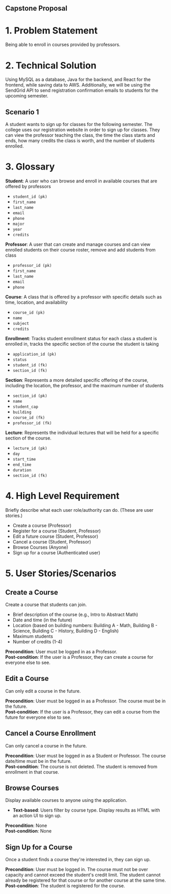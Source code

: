 ## Capstone Proposal

# 1. Problem Statement
Being able to enroll in courses provided by professors.

# 2. Technical Solution
Using MySQL as a database, Java for the backend, and React for the frontend, while saving data to AWS. Additionally, we will be using the SendGrid API to send registration confirmation emails to students for the upcoming semester.

## Scenario 1
A student wants to sign up for classes for the following semester. The college uses our registration website in order to sign up for classes. They can view the professor teaching the class, the time the class starts and ends, how many credits the class is worth, and the number of students enrolled.

# 3. Glossary

**Student**: A user who can browse and enroll in available courses that are offered by professors
- `student_id (pk)`
- `first_name`
- `last_name`
- `email`
- `phone`
- `major`
- `year`
- `credits`

**Professor**: A user that can create and manage courses and can view enrolled students on their course roster, remove and add students from class
- `professor_id (pk)`
- `first_name`
- `last_name`
- `email`
- `phone`

**Course**: A class that is offered by a professor with specific details such as time, location, and availability
- `course_id (pk)`
- `name`
- `subject`
- `credits`

**Enrollment**: Tracks student enrollment status for each class a student is enrolled in, tracks the specific section of the course the student is taking
- `application_id (pk)`
- `status`
- `student_id (fk)`
- `section_id (fk)`

**Section**: Represents a more detailed specific offering of the course, including the location, the professor, and the maximum number of students
- `section_id (pk)`
- `name`
- `student_cap`
- `building`
- `course_id (fk)`
- `professor_id (fk)`

**Lecture**: Represents the individual lectures that will be held for a specific section of the course.
- `lecture_id (pk)`
- `day`
- `start_time`
- `end_time`
- `duration`
- `section_id (fk)`

# 4. High Level Requirement

Briefly describe what each user role/authority can do. (These are user stories.)

- Create a course (Professor)
- Register for a course (Student, Professor)
- Edit a future course (Student, Professor)
- Cancel a course (Student, Professor)
- Browse Courses (Anyone)
- Sign up for a course (Authenticated user)

# 5. User Stories/Scenarios

## Create a Course
Create a course that students can join.

- Brief description of the course (e.g., Intro to Abstract Math)
- Date and time (in the future)
- Location (based on building numbers: Building A - Math, Building B - Science, Building C - History, Building D - English)
- Maximum students
- Number of credits (1-4)

**Precondition**: User must be logged in as a Professor.  
**Post-condition**: If the user is a Professor, they can create a course for everyone else to see.

## Edit a Course
Can only edit a course in the future.

**Precondition**: User must be logged in as a Professor. The course must be in the future.  
**Post-condition**: If the user is a Professor, they can edit a course from the future for everyone else to see.

## Cancel a Course Enrollment
Can only cancel a course in the future.

**Precondition**: User must be logged in as a Student or Professor. The course date/time must be in the future.  
**Post-condition**: The course is not deleted. The student is removed from enrollment in that course.

## Browse Courses
Display available courses to anyone using the application.

- **Text-based**: Users filter by course type. Display results as HTML with an action UI to sign up.

**Precondition**: None  
**Post-condition**: None

## Sign Up for a Course
Once a student finds a course they're interested in, they can sign up.

**Precondition**: User must be logged in. The course must not be over capacity and cannot exceed the student's credit limit. The student cannot already be registered for that course or for another course at the same time.  
**Post-condition**: The student is registered for the course.